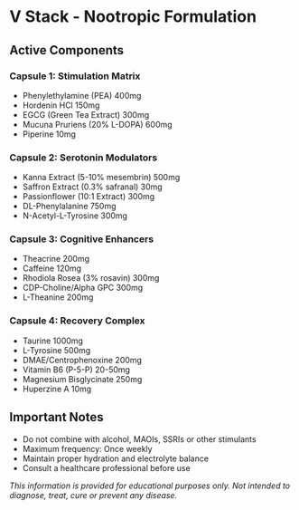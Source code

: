# V Stack - Nootropic Formulation

## Active Components

### Capsule 1: Stimulation Matrix
- Phenylethylamine (PEA) 400mg
- Hordenin HCl 150mg 
- EGCG (Green Tea Extract) 300mg
- Mucuna Pruriens (20% L-DOPA) 600mg
- Piperine 10mg

### Capsule 2: Serotonin Modulators  
- Kanna Extract (5-10% mesembrin) 500mg
- Saffron Extract (0.3% safranal) 30mg
- Passionflower (10:1 Extract) 300mg
- DL-Phenylalanine 750mg
- N-Acetyl-L-Tyrosine 300mg

### Capsule 3: Cognitive Enhancers
- Theacrine 200mg
- Caffeine 120mg  
- Rhodiola Rosea (3% rosavin) 300mg
- CDP-Choline/Alpha GPC 300mg
- L-Theanine 200mg

### Capsule 4: Recovery Complex
- Taurine 1000mg
- L-Tyrosine 500mg
- DMAE/Centrophenoxine 200mg
- Vitamin B6 (P-5-P) 20-50mg
- Magnesium Bisglycinate 250mg
- Huperzine A 10mg

## Important Notes

- Do not combine with alcohol, MAOIs, SSRIs or other stimulants
- Maximum frequency: Once weekly
- Maintain proper hydration and electrolyte balance
- Consult a healthcare professional before use

*This information is provided for educational purposes only. Not intended to diagnose, treat, cure or prevent any disease.*
